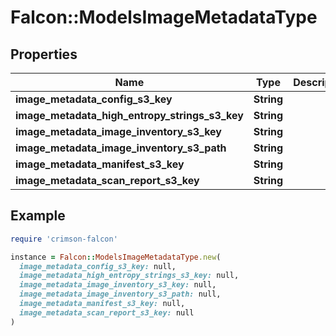 # Falcon::ModelsImageMetadataType

## Properties

| Name | Type | Description | Notes |
| ---- | ---- | ----------- | ----- |
| **image_metadata_config_s3_key** | **String** |  | [optional] |
| **image_metadata_high_entropy_strings_s3_key** | **String** |  | [optional] |
| **image_metadata_image_inventory_s3_key** | **String** |  | [optional] |
| **image_metadata_image_inventory_s3_path** | **String** |  | [optional] |
| **image_metadata_manifest_s3_key** | **String** |  | [optional] |
| **image_metadata_scan_report_s3_key** | **String** |  | [optional] |

## Example

```ruby
require 'crimson-falcon'

instance = Falcon::ModelsImageMetadataType.new(
  image_metadata_config_s3_key: null,
  image_metadata_high_entropy_strings_s3_key: null,
  image_metadata_image_inventory_s3_key: null,
  image_metadata_image_inventory_s3_path: null,
  image_metadata_manifest_s3_key: null,
  image_metadata_scan_report_s3_key: null
)
```

